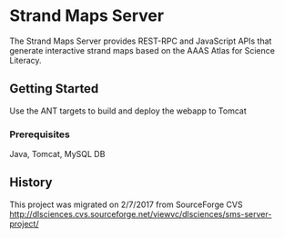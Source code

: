 # Strand Maps Server

The Strand Maps Server provides REST-RPC and JavaScript APIs that generate interactive strand maps based on the AAAS Atlas for Science Literacy. 

## Getting Started

Use the ANT targets to build and deploy the webapp to Tomcat

### Prerequisites

Java, Tomcat, MySQL DB

## History

This project was migrated on 2/7/2017 from SourceForge CVS http://dlsciences.cvs.sourceforge.net/viewvc/dlsciences/sms-server-project/
